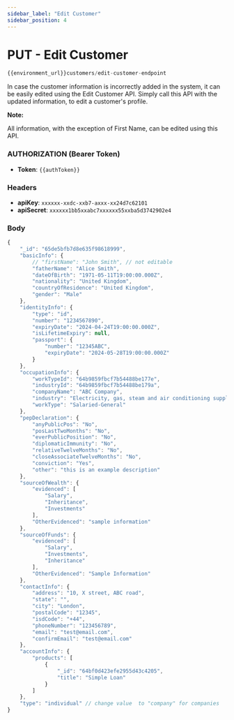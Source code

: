 ```yaml
---
sidebar_label: "Edit Customer"
sidebar_position: 4
---
```


# PUT - Edit Customer

```jsx  
{{environment_url}}customers/edit-customer-endpoint
```

In case the customer information is incorrectly added in the system, it can be easily edited using the Edit Customer API. Simply call this API with the updated information, to edit a customer's profile.

**Note:**

All information, with the exception of First Name, can be edited using this API.

### AUTHORIZATION (Bearer Token)

- **Token**: `{{authToken}}`

### Headers

- **apiKey**: `xxxxxx-xxdc-xxb7-axxx-xx24d7c62101`
- **apiSecret**: `xxxxxx1bb5xxabc7xxxxxx55xxba5d3742902e4`

### Body

```jsx  
{
    "_id": "65de5bfb7d8e635f98618999",
    "basicInfo": {
        // "firstName": "John Smith", // not editable
        "fatherName": "Alice Smith",
        "dateOfBirth": "1971-05-11T19:00:00.000Z",
        "nationality": "United Kingdom",
        "countryOfResidence": "United Kingdom",
        "gender": "Male"
    },
    "identityInfo": {
        "type": "id",
        "number": "1234567890",
        "expiryDate": "2024-04-24T19:00:00.000Z",
        "isLifetimeExpiry": null,
        "passport": {
            "number": "12345ABC",
            "expiryDate": "2024-05-28T19:00:00.000Z"
        }
    },
    "occupationInfo": {
        "workTypeId": "64b9859fbcf7b54488be177e",
        "industryId": "64b9859fbcf7b54488be179a",
        "companyName": "ABC Company",
        "industry": "Electricity, gas, steam and air conditioning supply",
        "workType": "Salaried-General"
    },
    "pepDeclaration": {
        "anyPublicPos": "No",
        "posLastTwoMonths": "No",
        "everPublicPosition": "No",
        "diplomaticImmunity": "No",
        "relativeTwelveMonths": "No",
        "closeAssociateTwelveMonths": "No",
        "conviction": "Yes",
        "other": "this is an example description"
    },
    "sourceOfWealth": {
        "evidenced": [
            "Salary",
            "Inheritance",
            "Investments"
        ],
        "OtherEvidenced": "sample information"
    },
    "sourceOfFunds": {
        "evidenced": [
            "Salary",
            "Investments",
            "Inheritance"
        ],
        "OtherEvidenced": "Sample Information"
    },
    "contactInfo": {
        "address": "10, X street, ABC road",
        "state": "",
        "city": "London",
        "postalCode": "12345",
        "isdCode": "+44",
        "phoneNumber": "123456789",
        "email": "test@email.com",
        "confirmEmail": "test@email.com"
    },
    "accountInfo": {
        "products": [
            {
                "_id": "64bf0d423efe2955d43c4205",
                "title": "Simple Loan"
            }
        ]
    },
    "type": "individual" // change value  to "company" for companies
}
```